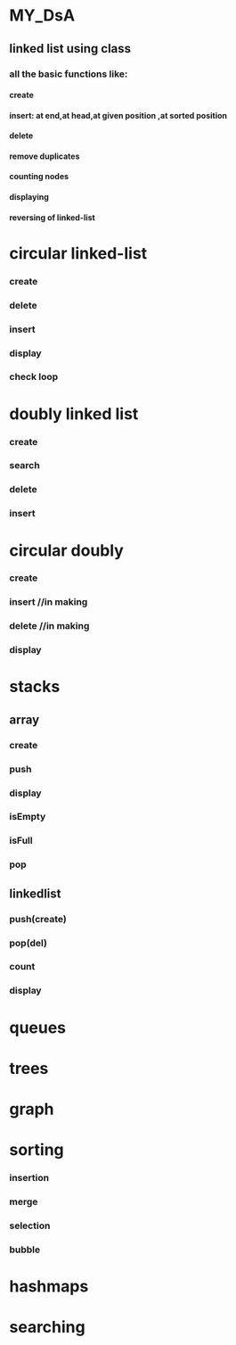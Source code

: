 # MY_DsA
## linked list using class 
### all the basic functions like:
#### create
#### insert: at end,at head,at given position ,at sorted position
#### delete
#### remove duplicates
#### counting nodes
#### displaying
#### reversing of linked-list
# circular linked-list
### create
### delete
### insert
### display
### check loop
# doubly linked list
### create
### search
### delete
### insert
# circular doubly
### create
### insert //in making
### delete //in making
### display
# stacks
## array
### create
### push 
### display
### isEmpty 
### isFull 
### pop
## linkedlist
### push(create)
### pop(del)
### count
### display
# queues
# trees
# graph
# sorting
### insertion
### merge
### selection
### bubble
# hashmaps
# searching

